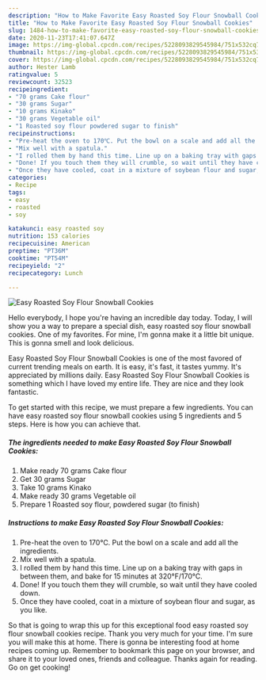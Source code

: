 ```yaml
---
description: "How to Make Favorite Easy Roasted Soy Flour Snowball Cookies"
title: "How to Make Favorite Easy Roasted Soy Flour Snowball Cookies"
slug: 1484-how-to-make-favorite-easy-roasted-soy-flour-snowball-cookies
date: 2020-11-23T17:41:07.647Z
image: https://img-global.cpcdn.com/recipes/5228093829545984/751x532cq70/easy-roasted-soy-flour-snowball-cookies-recipe-main-photo.jpg
thumbnail: https://img-global.cpcdn.com/recipes/5228093829545984/751x532cq70/easy-roasted-soy-flour-snowball-cookies-recipe-main-photo.jpg
cover: https://img-global.cpcdn.com/recipes/5228093829545984/751x532cq70/easy-roasted-soy-flour-snowball-cookies-recipe-main-photo.jpg
author: Hester Lamb
ratingvalue: 5
reviewcount: 32523
recipeingredient:
- "70 grams Cake flour"
- "30 grams Sugar"
- "10 grams Kinako"
- "30 grams Vegetable oil"
- "1 Roasted soy flour powdered sugar to finish"
recipeinstructions:
- "Pre-heat the oven to 170℃. Put the bowl on a scale and add all the ingredients."
- "Mix well with a spatula."
- "I rolled them by hand this time. Line up on a baking tray with gaps in between them, and bake for 15 minutes at 320°F/170°C."
- "Done! If you touch them they will crumble, so wait until they have cooled down."
- "Once they have cooled, coat in a mixture of soybean flour and sugar, as you like."
categories:
- Recipe
tags:
- easy
- roasted
- soy

katakunci: easy roasted soy 
nutrition: 153 calories
recipecuisine: American
preptime: "PT36M"
cooktime: "PT54M"
recipeyield: "2"
recipecategory: Lunch

---
```



![Easy Roasted Soy Flour Snowball Cookies](https://img-global.cpcdn.com/recipes/5228093829545984/751x532cq70/easy-roasted-soy-flour-snowball-cookies-recipe-main-photo.jpg)

Hello everybody, I hope you're having an incredible day today. Today, I will show you a way to prepare a special dish, easy roasted soy flour snowball cookies. One of my favorites. For mine, I'm gonna make it a little bit unique. This is gonna smell and look delicious.

Easy Roasted Soy Flour Snowball Cookies is one of the most favored of current trending meals on earth. It is easy, it's fast, it tastes yummy. It's appreciated by millions daily. Easy Roasted Soy Flour Snowball Cookies is something which I have loved my entire life. They are nice and they look fantastic.




To get started with this recipe, we must prepare a few ingredients. You can have easy roasted soy flour snowball cookies using 5 ingredients and 5 steps. Here is how you can achieve that.

<!--inarticleads1-->

##### The ingredients needed to make Easy Roasted Soy Flour Snowball Cookies:

1. Make ready 70 grams Cake flour
1. Get 30 grams Sugar
1. Take 10 grams Kinako
1. Make ready 30 grams Vegetable oil
1. Prepare 1 Roasted soy flour, powdered sugar (to finish)




<!--inarticleads2-->

##### Instructions to make Easy Roasted Soy Flour Snowball Cookies:

1. Pre-heat the oven to 170℃. Put the bowl on a scale and add all the ingredients.
1. Mix well with a spatula.
1. I rolled them by hand this time. Line up on a baking tray with gaps in between them, and bake for 15 minutes at 320°F/170°C.
1. Done! If you touch them they will crumble, so wait until they have cooled down.
1. Once they have cooled, coat in a mixture of soybean flour and sugar, as you like.




So that is going to wrap this up for this exceptional food easy roasted soy flour snowball cookies recipe. Thank you very much for your time. I'm sure you will make this at home. There is gonna be interesting food at home recipes coming up. Remember to bookmark this page on your browser, and share it to your loved ones, friends and colleague. Thanks again for reading. Go on get cooking!
